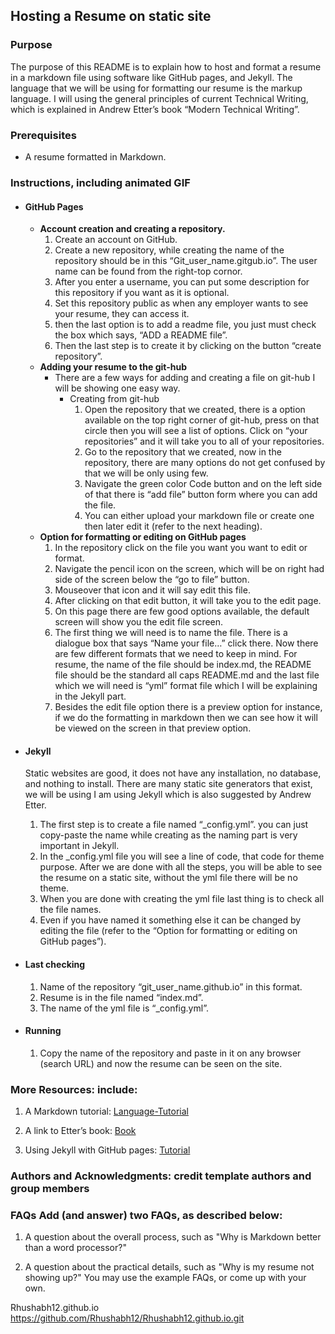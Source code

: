 ## Hosting a Resume on static site

### Purpose
The purpose of this README is to explain how to host and format a resume in a markdown file using software like GitHub pages, and Jekyll. The language that we will be using for formatting our resume is the markup language. I will using the general principles of current Technical Writing, which is explained in Andrew Etter’s book “Modern Technical Writing”. 

### Prerequisites 
*	A resume formatted in Markdown.


### Instructions, including animated GIF

*	#### GitHub Pages
    * **Account creation and creating a repository.**
        1. Create an account on GitHub. 
        2. Create a new repository, while creating the name of the repository should be in this “Git_user_name.gitgub.io”. The user name can be found from the right-top cornor. 
        3. After you enter a username, you can put some description for this repository if you want as it is optional. 
        4. Set this repository public as when any employer wants to see your resume, they can access it.
        5. then the last option is to add a readme file, you just must check the box which says, “ADD a README file”.
        6. Then the last step is to create it by clicking on the button “create repository”.
    *	**Adding your resume to the git-hub** 
        *	There are a few ways for adding and creating a file on git-hub I will be showing one easy way.
            *  	Creating from git-hub 
                1.  Open the repository that we created, there is a option available on the top right corner of git-hub, press on that circle then you will see a list of options. Click on “your repositories” and it will take you to all of your repositories.
                2.	Go to the repository that we created, now in the repository, there are many options do not get confused by that we will be only using few. 
                3.	Navigate the green color Code button and on the left side of that there is “add file” button form where you can add the file.  
                4.	You can either upload your markdown file or create one then later edit it (refer to the next heading).
    *	**Option for formatting or editing on GitHub pages**
        1.	In the repository click on the file you want you want to edit or format.
        2.	Navigate the pencil icon on the screen, which will be on right had side of the screen below the “go to file” button.
        3.	Mouseover that icon and it will say edit this file.
        4.	After clicking on that edit button, it will take you to the edit page.
        5.	On this page there are few good options available, the default screen will show you the edit file screen.
        6.	The first thing we will need is to name the file. There is a dialogue box that says “Name your file…” click there. Now there are few different formats that we need to keep in mind. For resume, the name of the file should be index.md, the README file should be the standard all caps README.md and the last file which we will need is “yml” format file which I will be explaining in the Jekyll part.  
        7.	Besides the edit file option there is a preview option for instance, if we do the formatting in markdown then we can see how it will be viewed on the screen in that preview option.
*	#### Jekyll
    Static websites are good, it does not have any installation, no database, and nothing to install. There are many static site generators that exist, we will be using I am using Jekyll which is also suggested by Andrew Etter.
    1.	The first step is to create a file named “_config.yml”. you can just copy-paste the name while creating as the naming part is very important in Jekyll. 
    2.	In the _config.yml file you will see a line of code, that code for theme purpose. After we are done with all the steps, you will be able to see the resume on a static site, without the yml file there will be no theme.
    3.	When you are done with creating the yml file last thing is to check all the file names.
    4.	Even if you have named it something else it can be changed by editing the file (refer to the “Option for formatting or editing on GitHub pages”).

*	#### Last checking
    1.	Name of the repository “git_user_name.github.io” in this format.
    2.	Resume is in the file named “index.md”.
    3.	The name of the yml file is “_config.yml”.
*	#### Running 
    1.	Copy the name of the repository and paste in it on any browser (search URL) and now the resume can be seen on the site. 


### More Resources: include: 
1. A Markdown tutorial: [Language-Tutorial](https://helloacm.com/markdown-markup-language-quick-tutorial/)

2. A link to Etter’s book: [Book](https://www.amazon.ca/Modern-Technical-Writing-Introduction-Documentation-ebook/dp/B01A2QL9SS)

3. Using Jekyll with GitHub pages: [Tutorial](https://docs.github.com/en/pages/setting-up-a-github-pages-site-with-jekyll) 

### Authors and Acknowledgments: credit template authors and group members

### FAQs Add (and answer) two FAQs, as described below:

1. A question about the overall process, such as "Why is Markdown better than a word 
processor?"

2. A question about the practical details, such as "Why is my resume not showing up?"
You may use the example FAQs, or come up with your own.


Rhushabh12.github.io
https://github.com/Rhushabh12/Rhushabh12.github.io.git
